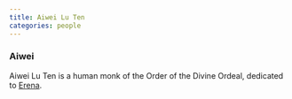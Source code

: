 ```yaml
---
title: Aiwei Lu Ten
categories: people
---
```


### Aiwei

Aiwei Lu Ten is a human monk of the Order of the Divine Ordeal, dedicated to [Erena](Erena).
